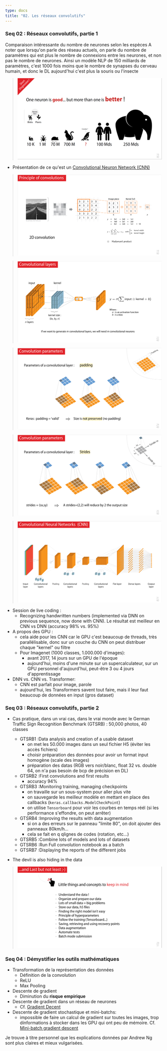 ```yaml
---
type: docs
title: "02. Les réseaux convolutifs"
---
```


### Seq 02 :  Réseaux convolutifs, partie 1

Comparaison intéressante du nombre de neurones selon les espèces
A noter que lorsqu'on parle des réseau actuels, on parle du nombre de paramètres qui est plus le nombre de connexions entre les neurones, et non pas le nombre de neurones. Ainsi un modèle NLP de 150 milliards de paramètres, c'est 1000 fois moins que le nombre de synapses du cerveau humain, et donc le DL aujourd'hui c'est plus la souris ou l'insecte

> <img src="./images/2023-08-17-19_42_38.png">

- Présentation de ce qu'est un [Convolutional Neuron Network (CNN)](/deeplearning/deep-learning-specialization/c4-convolutional-neural-netowrks/week1/)


> <img src="./images/img_2023-08-19_12-35-12.png">

> <img src="./images/img_2023-08-19_12-35-20.png">

> <img src="./images/img_2023-08-19_12-35-32.png">

> <img src="./images/img_2023-08-19_12-35-35.png">

> <img src="./images/img_2023-08-19_12-35-54.png">



- Session de live coding :
    - Recognizing handwritten numbers (implemented via DNN on previous sequence, now done with CNN). Le résultat est meilleur en CNN vs DNN (accuracy 98% vs. 95%)
- A propos des GPU :
    - cela aide pour les CNN car le GPU c'est beaucoup de threads, très parallélisable, donc sur un couche du CNN on peut distribuer chaque "kernel" ou filtre
    - Pour Imagenet (1000 classes, 1.000.000 d'images):
        - avant 2017, 14 jours sur un GPU de l'époque
        - aujourd'hui, moins d'une minute sur un supercalculateur, sur un GPU personnel d'aujourd'hui, peut-être 3 ou 4 jours d'apprentissage
- DNN vs. CNN vs. Transformer:
    - CNN est parfait pour image, parole
    - aujourd'hui, les Transformers savent tout faire, mais il leur faut beaucoup de données en input (gros dataset)

### Seq 03 :  Réseaux convolutifs, partie 2

- Cas pratique, dans un vrai cas, dans le vrai monde avec le German Traffic Sign Recognition Benchmark (GTSRB) : 50,000 photos, 40 classes
    - GTSRB1 :Data analysis and creation of a usable dataset
        - on met les 50.000 images dans un seul fichier H5 (éviter les accès fichiers)
        - choisir préparation des données pour avoir un format input homogène (scale des images)
        - préparation des datas (RGB vers noir/blanc, float 32 vs. double 64, on n'a pas besoin de bcp de précision en DL)
    - GTSRB2 :First convolutions and first results
        - accuracy 94%
    - GTSRB3 :Monitoring training, managing checkpoints
        - on travaille sur un sous-system pour aller plus vite
        - on sauvegarde les meilleur modèle en mettant en place des callbacks (`keras.callbacks.ModelCheckPoint`)
        - on utilise `Tensorboard` pour voir les courbes en temps réél (si les performance s'effondre, on peut arrêter)
    - GTSRB4 :Improving the results with data augmentation
        - si on a des erreurs sur le panneau "limite 80", on doit ajouter des panneaux 80km/h... 
        - cela se fait en q qlignes de codes (rotation, etc...) 
    - GTSRB5 :Combine lots of models and lots of datasets
    - GTSRB6 :Run Full convolution notebook as a batch
    - GTSRB7 :Displaying the reports of the different jobs

- The devil is also hiding in the data
> <img src="./images/img_2023-08-18_12-03-02.png">



### Seq 04 :  Démystifier les outils mathématiques

- Transformation de la représentation des données
    - Définition de la convolution
    - ReLU
    - Max Pooling
- Descente de gradient
    - Diminution du **risque empirique**
- Descente de gradient dans un réseau de neurones
    - Cf. [Gradient Decent](/deeplearning/machine-learning-specialization/c1-supervised-ml/week1/#gradient-descent)
- Descente de gradient stochastique et mini-batchs:
    - impossible de faire un calcul de gradient sur toutes les images, trop dínformations à stocker dans les GPU qui ont peu de mémoire. Cf. [Mini-batch gradient descent](/deeplearning/deep-learning-specialization/c2-improving-deep-neural-networks/week2/#understanding-mini-batch-gradient-descent)

Je trouve à titre personnel que les explications données par Andrew Ng sont plus claires et mieux vulgarisées.


